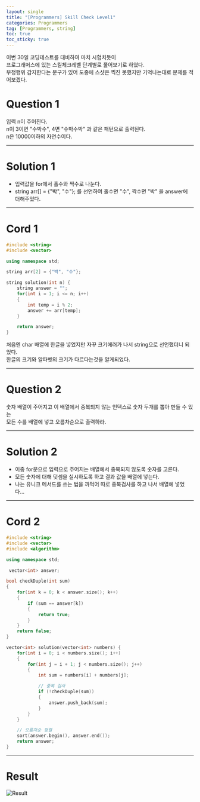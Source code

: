 ```yaml
---
layout: single
title: "[Programmers] Skill Check Level1"
categories: Programmers
tag: [Programmers, string]
toc: true
toc_sticky: true
---
```


이번 30일 코딩테스트를 대비하여 마치 시험치듯이  
프로그래머스에 있는 스킬체크레벨 단계별로 풀어보기로 하였다.  
부정행위 감지한다는 문구가 있어 도중에 스샷은 찍진 못했지만 기억나는대로 문제를 적어보겠다.  

# Question 1
입력 n이 주어진다.  
n이 3이면 "수박수", 4면 "수박수박" 과 같은 패턴으로 출력된다.  
n은 10000이하의 자연수이다.  

***

# Solution 1
- 입력값을 for에서 홀수와 짝수로 나눈다.  
- string arr[] = {"박", "수"}; 를 선언하여 홀수면 "수", 짝수면 "박" 을 answer에 더해주었다.

***

# Cord 1
```c++
#include <string>
#include <vector>

using namespace std;

string arr[2] = {"박", "수"};

string solution(int n) {
    string answer = "";
    for(int i = 1; i <= n; i++)
    {
        int temp = i % 2;
        answer += arr[temp];
    }

    return answer;
}
```

처음엔 char 배열에 한글을 넣었지만 자꾸 크기에러가 나서 string으로 선언했더니 되었다.  
한글의 크기와 알파벳의 크기가 다르다는것을 알게되었다.  

***

# Question 2
숫자 배열이 주어지고 이 배열에서 중복되지 않는 인덱스로 숫자 두개를 뽑아 만들 수 있는  
모든 수를 배열에 넣고 오름차순으로 출력하라.  

***

# Solution 2
- 이중 for문으로 입력으로 주어지는 배열에서 중복되지 않도록 숫자를 고른다.  
- 모든 숫자에 대해 덧셈을 실시하도록 하고 결과 값을 배열에 넣는다.
- 나는 유니크 메서드를 쓰는 법을 까먹어 따로 중복검사를 하고 나서 배열에 넣었다...

***

# Cord 2
```c++
#include <string>
#include <vector>
#include <algorithm>

using namespace std;

 vector<int> answer;

bool checkDuple(int sum)
{
    for(int k = 0; k < answer.size(); k++)
    {
        if (sum == answer[k]) 
        { 
            return true;
        }
    }
    return false;
}

vector<int> solution(vector<int> numbers) { 
    for(int i = 0; i < numbers.size(); i++)
    {
        for(int j = i + 1; j < numbers.size(); j++)
        {
            int sum = numbers[i] + numbers[j];

            // 중복 검사
            if (!checkDuple(sum))
            {
                answer.push_back(sum);
            }
        }
    }

    // 오름차순 정렬
    sort(answer.begin(), answer.end());
    return answer;
}
```

***

# Result 
![Result](https://user-images.githubusercontent.com/97664446/187074838-078c9ea9-2ea1-4363-aa18-5b1641e6bb96.PNG)
